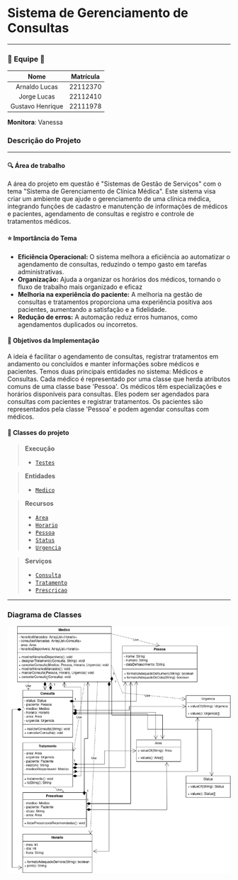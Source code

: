 # Sistema de Gerenciamento de Consultas
<hr>

### 👥 Equipe 👥

|       Nome       | Matrícula |
|:----------------:|:---------:|
|   Arnaldo Lucas  |  22112370 |
|    Jorge Lucas   |  22112410 |
| Gustavo Henrique |  22111978 |

<strong>Monitora</strong>: Vanessa

### Descrição do Projeto
<hr>

#### 🔍 Área  de trabalho
A área do projeto em questão é "Sistemas de Gestão de Serviços" com o tema "Sistema de Gerenciamento de Clínica Médica". Este sistema visa criar um ambiente que ajude o gerenciamento de uma clínica médica, integrando funções de cadastro e manutenção de informações de médicos e pacientes, agendamento de consultas e registro e controle de tratamentos médicos.

#### ⭐️ Importância do Tema
* **Eficiência Operacional:** O sistema melhora a eficiência ao automatizar o agendamento de consultas, reduzindo o tempo gasto em tarefas administrativas.
* **Organização:** Ajuda a organizar os horários dos médicos, tornando o fluxo de trabalho mais organizado e eficaz
* **Melhoria na experiência do paciente:** A melhoria na gestão de consultas e tratamentos proporciona uma experiência positiva aos pacientes, aumentando a satisfação e a fidelidade.
* **Redução de erros:** A automação reduz erros humanos, como agendamentos duplicados ou incorretos.

#### 🎯 Objetivos da Implementação
A ideia é facilitar o agendamento de consultas, registrar tratamentos em andamento ou concluídos e manter informações sobre médicos e pacientes. Temos duas principais entidades no sistema: Médicos e Consultas. Cada médico é representado por uma classe que herda atributos comuns de uma classe base 'Pessoa'. Os médicos têm especializações e horários disponíveis para consultas. Eles podem ser agendados para consultas com pacientes e registrar tratamentos. Os pacientes são representados pela classe 'Pessoa' e podem agendar consultas com médicos.


#### 📄 Classes do projeto
>  **Execução** 
> * [```Testes```](src/Testes.java)

 > **Entidades**
 > * [```Medico```](src/entities/Medico.java)
 
 > **Recursos**
 > * [```Area```](src/resources/Area.java)
 > * [```Horario```](src/resources/Horario.java)
 > * [```Pessoa```](src/resources/Pessoa.java)
 > * [```Status```](src/resources/Status.java)
 > * [```Urgencia```](src/resources/Urgencia.java)
 
 > **Serviços**
 > * [```Consulta```](src/services/Consulta.java)
 > * [```Tratamento```](src/services/Tratamento.java)
 > * [```Prescricao```](src/services/Prescricao.java)

---
### Diagrama de Classes

![](src/diagrams/diagrama.png)
